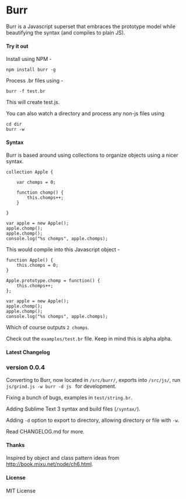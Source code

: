 Burr
====

Burr is a Javascript superset that embraces the prototype model while beautifying the syntax (and compiles to plain JS). 

#### Try it out 

Install using NPM - 

	npm install burr -g 
	
Process .br files using - 

	burr -f test.br
	
This will create test.js. 

You can also watch a directory and process any non-js files using 

	cd dir
	burr -w

#### Syntax 

Burr is based around using collections to organize objects using a nicer syntax. 

	collection Apple {
	
		var chomps = 0;
	
		function chomp() {
			this.chomps++;
		}
	
	}

	var apple = new Apple();
	apple.chomp();
	apple.chomp();
	console.log("%s chomps", apple.chomps);

This would compile into this Javascript object - 

	function Apple() {
		this.chomps = 0;
	}
	
	Apple.prototype.chomp = function() {
		this.chomps++;
	};
	
	var apple = new Apple();
	apple.chomp();
	apple.chomp();
	console.log("%s chomps", apple.chomps);

Which of course outputs `2 chomps`. 

Check out the `examples/test.br` file. Keep in mind this is alpha alpha.

#### Latest Changelog
### version 0.0.4
Converting to Burr, now located in `/src/burr/`, exports into `/src/js/`, run `js/grind.js -w burr -d js ` for development. 

Fixing a bunch of bugs, examples in `test/string.br`. 

Adding Sublime Text 3 syntax and build files (`/syntax/`). 

Adding `-d` option to export to directory, allowing directory or file with `-w`.

Read CHANGELOG.md for more.

#### Thanks
Inspired by object and class pattern ideas from http://book.mixu.net/node/ch6.html.

#### License
MIT License
